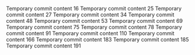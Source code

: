 Temporary commit content 16
Temporary commit content 25
Temporary commit content 27
Temporary commit content 34
Temporary commit content 48
Temporary commit content 53
Temporary commit content 69
Temporary commit content 75
Temporary commit content 78
Temporary commit content 91
Temporary commit content 110
Temporary commit content 166
Temporary commit content 183
Temporary commit content 185
Temporary commit content 191
